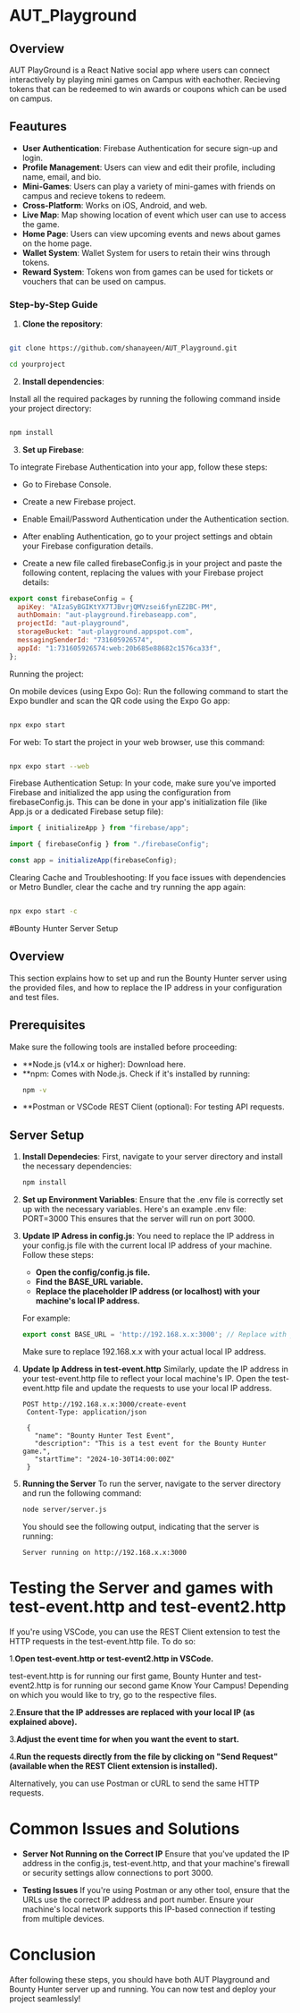 # AUT_Playground

## Overview

AUT PlayGround is a React Native social app where users can connect interactively by playing mini games on Campus
with eachother. Recieving tokens that can be redeemed to win awards or coupons which can be used on campus.

## Feautures

- **User Authentication**: Firebase Authentication for secure sign-up and login.
- **Profile Management**: Users can view and edit their profile, including name, email, and bio.
- **Mini-Games**: Users can play a variety of mini-games with friends on campus and recieve tokens to redeem.
- **Cross-Platform**: Works on iOS, Android, and web.
- **Live Map**: Map showing location of event which user can use to access the game.
- **Home Page**: Users can view upcoming events and news about games on the home page.
- **Wallet System**: Wallet System for users to retain their wins through tokens.
- **Reward System**: Tokens won from games can be used for tickets or vouchers that can be used on campus.

### Step-by-Step Guide

1.  **Clone the repository**:

```bash

git clone https://github.com/shanayeen/AUT_Playground.git

cd yourproject

```

2.  **Install dependencies**:

Install all the required packages by running the following command inside your project directory:

```bash

npm install
```

3.  **Set up Firebase**:

To integrate Firebase Authentication into your app, follow these steps:

- Go to Firebase Console.

- Create a new Firebase project.

- Enable Email/Password Authentication under the Authentication section.

- After enabling Authentication, go to your project settings and obtain your Firebase configuration details.

- Create a new file called firebaseConfig.js in your project and paste the following content, replacing the values with your Firebase project details:

```js
export const firebaseConfig = {
  apiKey: "AIzaSyBGIKtYX7TJBvrjQMVzsei6fynEZ2BC-PM",
  authDomain: "aut-playground.firebaseapp.com",
  projectId: "aut-playground",
  storageBucket: "aut-playground.appspot.com",
  messagingSenderId: "731605926574",
  appId: "1:731605926574:web:20b685e88682c1576ca33f",
};
```

Running the project:

On mobile devices (using Expo Go): Run the following command to start the Expo bundler and scan the QR code using the Expo Go app:

```bash

npx expo start

```

For web: To start the project in your web browser, use this command:

```bash

npx expo start --web
```

Firebase Authentication Setup:
In your code, make sure you've imported Firebase and initialized the app using the configuration from firebaseConfig.js. This can be done in your app's initialization file (like App.js or a dedicated Firebase setup file):

```js
import { initializeApp } from "firebase/app";

import { firebaseConfig } from "./firebaseConfig";

const app = initializeApp(firebaseConfig);
```

Clearing Cache and Troubleshooting:
If you face issues with dependencies or Metro Bundler, clear the cache and try running the app again:

```bash

npx expo start -c
```
#Bounty Hunter Server Setup 

## Overview

This section explains how to set up and run the Bounty Hunter server using the provided files, and how to replace the IP address in your configuration and test files.

## Prerequisites

Make sure the following tools are installed before proceeding:
 - **Node.js (v14.x or higher): Download here.
 - **npm: Comes with Node.js. Check if it's installed by running:
   ```bash
   npm -v
   ```
- **Postman or VSCode REST Client (optional): For testing API requests.

## Server Setup 

1.  **Install Dependecies**:
    First, navigate to your server directory and install the necessary dependencies:

    ```bash
    npm install
    ```
    
2.  **Set up Environment Variables**:
    Ensure that the .env file is correctly set up with the necessary variables. Here's an example .env file:
    PORT=3000
    This ensures that the server will run on port 3000.

3.  **Update IP Adress in config.js**:
    You need to replace the IP address in your config.js file with the current local IP address of your machine. Follow these steps:
    - **Open the config/config.js file.**
    - **Find the BASE_URL variable.**
    - **Replace the placeholder IP address (or localhost) with your machine's local IP address.**

    For example:
    ```js
    export const BASE_URL = 'http://192.168.x.x:3000'; // Replace with your local IP address
    ```
    Make sure to replace 192.168.x.x with your actual local IP address.

4.  **Update Ip Address in test-event.http**
    Similarly, update the IP address in your test-event.http file to reflect your local machine's IP. Open the test-event.http file and update the requests to use your local IP address.
    ```http
    POST http://192.168.x.x:3000/create-event
     Content-Type: application/json

     {
       "name": "Bounty Hunter Test Event",
       "description": "This is a test event for the Bounty Hunter game.",
       "startTime": "2024-10-30T14:00:00Z"
     }
    ```
5.  **Running the Server**
    To run the server, navigate to the server directory and run the following command:
    ```bash
    node server/server.js
    ```

    You should see the following output, indicating that the server is running:
    ```arduino
    Server running on http://192.168.x.x:3000
    ```

# Testing the Server and games with test-event.http and test-event2.http

If you're using VSCode, you can use the REST Client extension to test the HTTP requests in the test-event.http file. To do so:

1.**Open test-event.http or test-event2.http in VSCode.**

  test-event.http is for running our first game, Bounty Hunter and test-event2.http is for running our second game Know Your Campus! Depending on which you would like to 
  try, go to the respective files. 
  
2.**Ensure that the IP addresses are replaced with your local IP (as explained above).**

3.**Adjust the event time for when you want the event to start.**

4.**Run the requests directly from the file by clicking on "Send Request" (available when the REST Client extension is installed).**

Alternatively, you can use Postman or cURL to send the same HTTP requests.


# Common Issues and Solutions

- **Server Not Running on the Correct IP**
Ensure that you've updated the IP address in the config.js, test-event.http, and that your machine's firewall or security settings allow connections to port 3000.

- **Testing Issues**
If you're using Postman or any other tool, ensure that the URLs use the correct IP address and port number. Ensure your machine's local network supports this IP-based connection if testing from multiple devices.

# Conclusion
After following these steps, you should have both AUT Playground and Bounty Hunter server up and running. You can now test and deploy your project seamlessly!
